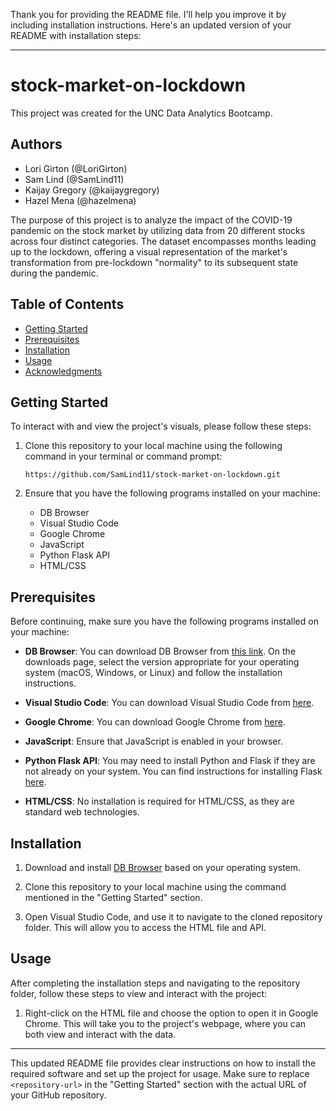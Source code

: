 Thank you for providing the README file. I'll help you improve it by including installation instructions. Here's an updated version of your README with installation steps:

---

# stock-market-on-lockdown

This project was created for the UNC Data Analytics Bootcamp.

## Authors
- Lori Girton (@LoriGirton)
- Sam Lind (@SamLind11)
- Kaijay Gregory (@kaijaygregory)
- Hazel Mena (@hazelmena)

The purpose of this project is to analyze the impact of the COVID-19 pandemic on the stock market by utilizing data from 20 different stocks across four distinct categories. The dataset encompasses months leading up to the lockdown, offering a visual representation of the market's transformation from pre-lockdown "normality" to its subsequent state during the pandemic.

## Table of Contents
- [Getting Started](#getting-started)
- [Prerequisites](#prerequisites)
- [Installation](#installation)
- [Usage](#usage)
- [Acknowledgments](#Acknowledgments)

## Getting Started

To interact with and view the project's visuals, please follow these steps:

1. Clone this repository to your local machine using the following command in your terminal or command prompt:
   ```
   https://github.com/SamLind11/stock-market-on-lockdown.git
   ```

2. Ensure that you have the following programs installed on your machine:
   - DB Browser
   - Visual Studio Code
   - Google Chrome
   - JavaScript
   - Python Flask API
   - HTML/CSS

## Prerequisites

Before continuing, make sure you have the following programs installed on your machine:

- **DB Browser**: You can download DB Browser from [this link](https://sqlitebrowser.org/dl/). On the downloads page, select the version appropriate for your operating system (macOS, Windows, or Linux) and follow the installation instructions.

- **Visual Studio Code**: You can download Visual Studio Code from [here](https://code.visualstudio.com/).

- **Google Chrome**: You can download Google Chrome from [here](https://www.google.com/chrome/).

- **JavaScript**: Ensure that JavaScript is enabled in your browser.

- **Python Flask API**: You may need to install Python and Flask if they are not already on your system. You can find instructions for installing Flask [here](https://flask.palletsprojects.com/en/2.1.x/installation/).

- **HTML/CSS**: No installation is required for HTML/CSS, as they are standard web technologies.

## Installation

1. Download and install [DB Browser](https://sqlitebrowser.org/dl/) based on your operating system.

2. Clone this repository to your local machine using the command mentioned in the "Getting Started" section.

3. Open Visual Studio Code, and use it to navigate to the cloned repository folder. This will allow you to access the HTML file and API.

## Usage

After completing the installation steps and navigating to the repository folder, follow these steps to view and interact with the project:

1. Right-click on the HTML file and choose the option to open it in Google Chrome. This will take you to the project's webpage, where you can both view and interact with the data.

---

This updated README file provides clear instructions on how to install the required software and set up the project for usage. Make sure to replace `<repository-url>` in the "Getting Started" section with the actual URL of your GitHub repository.
